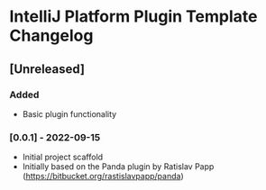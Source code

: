 <!-- Keep a Changelog guide -> https://keepachangelog.com -->

# IntelliJ Platform Plugin Template Changelog

## [Unreleased]

### Added
- Basic plugin functionality

### [0.0.1] - 2022-09-15
- Initial project scaffold
- Initially based on the Panda plugin by Ratislav Papp (https://bitbucket.org/rastislavpapp/panda)
